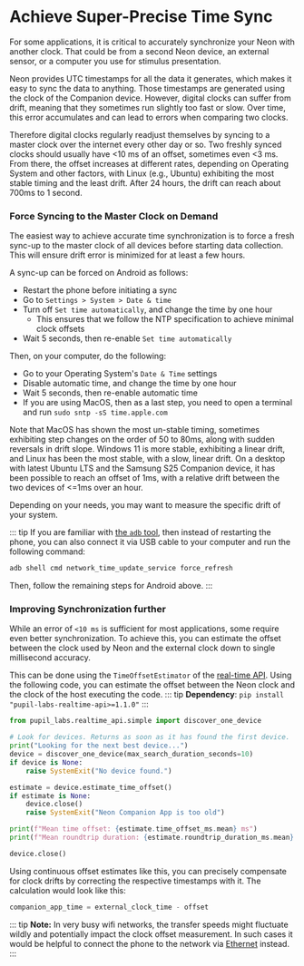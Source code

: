 # Achieve Super-Precise Time Sync

For some applications, it is critical to accurately synchronize your Neon with another clock. That could be from a second Neon device, an external sensor, or a computer you use for stimulus presentation.

Neon provides UTC timestamps for all the data it generates, which makes it easy to sync the data to anything. Those timestamps are generated using the clock of the Companion device. However, digital clocks can suffer from drift, meaning that they sometimes run slightly too fast or slow. Over time, this error accumulates and can lead to errors when comparing two clocks.

Therefore digital clocks regularly readjust themselves by syncing to a master clock over the internet every other day or so. Two freshly synced clocks should usually have <10 ms of an offset, sometimes even <3 ms. From there, the offset increases at different rates, depending on Operating System and other factors, with Linux (e.g., Ubuntu) exhibiting the most stable timing and the least drift. After 24 hours, the drift can reach about 700ms to 1 second.

### Force Syncing to the Master Clock on Demand

The easiest way to achieve accurate time synchronization is to force a fresh sync-up to the master clock of all devices before starting data collection. This will ensure drift error is minimized for at least a few hours.

A sync-up can be forced on Android as follows:

- Restart the phone before initiating a sync
- Go to `Settings > System > Date & time`
- Turn off `Set time automatically`, and change the time by one hour
  - This ensures that we follow the NTP specification to achieve minimal clock offsets
- Wait 5 seconds, then re-enable `Set time automatically`

Then, on your computer, do the following:

- Go to your Operating System's `Date & Time` settings
- Disable automatic time, and change the time by one hour
- Wait 5 seconds, then re-enable automatic time
- If you are using MacOS, then as a last step, you need to open a terminal and run `sudo sntp -sS time.apple.com`

Note that MacOS has shown the most un-stable timing, sometimes exhibiting step changes on the order of 50 to 80ms, along with sudden reversals in drift slope. Windows 11 is more stable, exhibiting a linear drift, and Linux has been the most stable, with a slow, linear drift. On a desktop with latest Ubuntu LTS and the Samsung S25 Companion device, it has been possible to reach an offset of 1ms, with a relative drift between the two devices of <=1ms over an hour.

Depending on your needs, you may want to measure the specific drift of your system.

::: tip
If you are familiar with [the `adb` tool](https://developer.android.com/tools/adb), then instead of restarting the phone, you can also connect it via USB cable to your computer and run the following command:

```bash
adb shell cmd network_time_update_service force_refresh
```

Then, follow the remaining steps for Android above.
:::

### Improving Synchronization further

While an error of `<10 ms` is sufficient for most applications, some require even better synchronization. To achieve this, you can estimate the offset between the clock used by Neon and the external clock down to single millisecond accuracy.

This can be done using the `TimeOffsetEstimator` of the [real-time API](/real-time-api/tutorials/). Using the following code, you can estimate the offset between the Neon clock and the clock of the host executing the code.
::: tip
**Dependency**: `pip install "pupil-labs-realtime-api>=1.1.0"`
:::

```python
from pupil_labs.realtime_api.simple import discover_one_device

# Look for devices. Returns as soon as it has found the first device.
print("Looking for the next best device...")
device = discover_one_device(max_search_duration_seconds=10)
if device is None:
    raise SystemExit("No device found.")

estimate = device.estimate_time_offset()
if estimate is None:
    device.close()
    raise SystemExit("Neon Companion App is too old")

print(f"Mean time offset: {estimate.time_offset_ms.mean} ms")
print(f"Mean roundtrip duration: {estimate.roundtrip_duration_ms.mean} ms")

device.close()
```

Using continuous offset estimates like this, you can precisely compensate for clock drifts by correcting the respective timestamps with it.
The calculation would look like this:

```python
companion_app_time = external_clock_time - offset
```

::: tip
**Note:** In very busy wifi networks, the transfer speeds might fluctuate wildly and potentially impact the clock offset measurement. In such cases it would be helpful to connect the phone to the network via [Ethernet](/hardware/using-a-usb-hub/) instead.
:::
